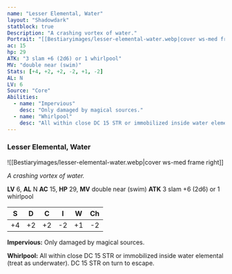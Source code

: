 ```yaml
---
name: "Lesser Elemental, Water"
layout: "Shadowdark"
statblock: true
Description: "A crashing vortex of water."
Portrait: "[[Bestiaryimages/lesser-elemental-water.webp|cover ws-med frame right]]"
ac: 15
hp: 29
ATK: "3 slam +6 (2d6) or 1 whirlpool"
MV: "double near (swim)"
Stats: [+4, +2, +2, -2, +1, -2]
AL: N
LV: 6
Source: "Core"
Abilities:
  - name: "Impervious"
    desc: "Only damaged by magical sources."
  - name: "Whirlpool"
    desc: "All within close DC 15 STR or immobilized inside water elemental (treat as underwater). DC 15 STR on turn to escape."
---
```


### Lesser Elemental, Water

![[Bestiaryimages/lesser-elemental-water.webp|cover ws-med frame right]]

_A crashing vortex of water._

**LV** 6, **AL** N
**AC** 15, **HP** 29, **MV** double near (swim)
**ATK** 3 slam +6 (2d6) or 1 whirlpool

|  S  |  D  |  C  |  I  |  W  |  Ch  |
|:---:|:---:|:---:|:---:|:---:|:----:|
| +4 | +2 | +2 | -2 | +1 | -2 |

**Impervious:** Only damaged by magical sources.

**Whirlpool:** All within close DC 15 STR or immobilized inside water elemental (treat as underwater). DC 15 STR on turn to escape.

